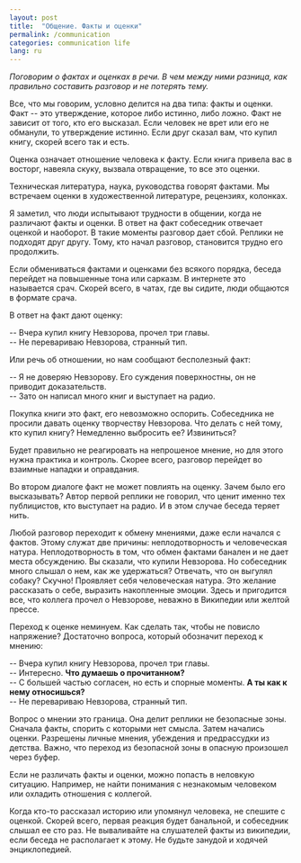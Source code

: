 ```yaml
---
layout: post
title:  "Общение. Факты и оценки"
permalink: /communication
categories: communication life
lang: ru
---
```


*Поговорим о фактах и оценках в речи. В чем между ними разница, как правильно
составить разговор и не потерять тему.*

Все, что мы говорим, условно делится на два типа: факты и оценки. Факт -- это
утверждение, которое либо истинно, либо ложно. Факт не зависит от того, кто его
высказал. Если человек не врет или его не обманули, то утверждение истинно. Если
друг сказал вам, что купил книгу, скорей всего так и есть.

Оценка означает отношение человека к факту. Если книга привела вас в восторг,
навеяла скуку, вызвала отвращение, то все это оценки.

Техническая литература, наука, руководства говорят фактами. Мы встречаем оценки
в художественной литературе, рецензиях, колонках.

Я заметил, что люди испытывают трудности в общении, когда не различают факты и
оценки. В ответ на факт собеседник отвечает оценкой и наоборот. В такие моменты
разговор дает сбой. Реплики не подходят друг другу. Тому, кто начал разговор,
становится трудно его продолжить.

Если обмениваться фактами и оценками без всякого порядка, беседа перейдет на
повышенные тона или сарказм. В интернете это называется срач. Скорей всего, в
чатах, где вы сидите, люди общаются в формате срача.

В ответ на факт дают оценку:

-- Вчера купил книгу Невзорова, прочел три главы.<br>
-- Не перевариваю Невзорова, странный тип.

Или речь об отношении, но нам сообщают бесполезный факт:

-- Я не доверяю Невзорову. Его суждения поверхностны, он не приводит
   доказательств.<br>
-- Зато он написал много книг и выступает на радио.

Покупка книги это факт, его невозможно оспорить. Собеседника не просили давать
оценку творчеству Невзорова. Что делать с ней тому, кто купил книгу? Немедленно
выбросить ее? Извиниться?

Будет правильно не реагировать на непрошеное мнение, но для этого нужна практика
и контроль. Скорее всего, разговор перейдет во взаимные нападки и оправдания.

Во втором диалоге факт не может повлиять на оценку. Зачем было его высказывать?
Автор первой реплики не говорил, что ценит именно тех публицистов, кто выступает
на радио. И в этом случае беседа теряет нить.

Любой разговор переходит к обмену мнениями, даже если начался с фактов. Этому
служат две причины: неплодотворность и человеческая натура. Неплодотворность в
том, что обмен фактами банален и не дает места обсуждению. Вы сказали, что
купили Невзорова. Но собеседник много слышал о нем, как же удержаться? Отвечать,
что он выгулял собаку? Скучно! Проявляет себя человеческая натура. Это желание
рассказать о себе, выразить накопленные эмоции. Здесь и пригодится все, что
коллега прочел о Невзорове, неважно в Википедии или желтой прессе.

Переход к оценке неминуем. Как сделать так, чтобы не повисло напряжение?
Достаточно вопроса, который обозначит переход к мнению:

-- Вчера купил книгу Невзорова, прочел три главы.<br>
-- Интересно. **Что думаешь о прочитанном?**<br>
-- С большей частью согласен, но есть и спорные моменты. **А ты как к нему
   относишься?**<br>
-- Не перевариваю Невзорова, странный тип.

Вопрос о мнении это граница. Она делит реплики не безопасные зоны. Сначала
факты, спорить с которыми нет смысла. Затем начались оценки. Разрешены личные
мнения, убеждения и предрассудки из детства. Важно, что переход из безопасной
зоны в опасную произошел через буфер.

Если не различать факты и оценки, можно попасть в неловкую ситуацию. Например,
не найти понимания с незнакомым человеком или охладить отношения с коллегой.

Когда кто-то рассказал историю или упомянул человека, не спешите с
оценкой. Скорей всего, первая реакция будет банальной, и собеседник слышал ее
сто раз. Не вываливайте на слушателей факты из википедии, если беседа не
располагает к этому. Не будьте занудой и ходячей энциклопедией.

